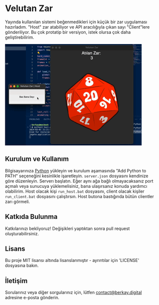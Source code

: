 # Velutan Zar

Yayında kullanılan sistemi beğenmedikleri için küçük bir zar uygulaması hazırladım. "Host" zar atabiliyor ve API aracılığıyla çıkan sayı "Client"lere gönderiliyor. Bu çok protatip bir versiyon, istek olursa çok daha geliştirebilirim.

![Quick Look](img/quick_look.gif)
## Kurulum ve Kullanım

Bilgisayarınıza [Python](https://www.python.org/downloads/) yükleyin ve kurulum aşamasında "Add Python to PATH" seçeneğini kesinlikle işaretleyin. `server.json` dosyasını kendinize göre düzenleyin. Serverı başlatın. Eğer aynı ağa bağlı olmayacaksanız port açmalı veya sunucuya yüklemelisiniz, bana ulaşırsanız konuda yardımcı olabilirim. Host olacak kişi `run_host.bat` dosyasını, client olacak kişiler `run_client.bat` dosyasını çalıştırsın. Host butona bastığında bütün clientler zarı görmeli.

## Katkıda Bulunma

Katkılarınızı bekliyoruz! Değişikleri yaptıktan sonra pull request oluşturabilirsiniz.

## Lisans

Bu proje MIT lisansı altında lisanslanmıştır - ayrıntılar için 'LICENSE' dosyasına bakın.

## İletişim

Sorularınız veya diğer sorgularınız için, lütfen [contact@berkay.digital](mailto:contact@berkay.digital) adresine e-posta gönderin.